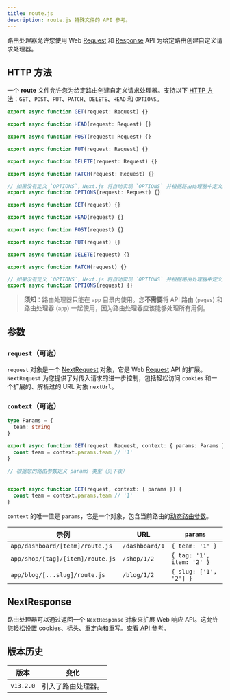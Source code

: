 ```yaml
---
title: route.js
description: route.js 特殊文件的 API 参考。
---
```


路由处理器允许您使用 Web [Request](https://developer.mozilla.org/docs/Web/API/Request) 和 [Response](https://developer.mozilla.org/docs/Web/API/Response) API 为给定路由创建自定义请求处理器。

## HTTP 方法

一个 **route** 文件允许您为给定路由创建自定义请求处理器。支持以下 [HTTP 方法](https://developer.mozilla.org/docs/Web/HTTP/Methods)：`GET`、`POST`、`PUT`、`PATCH`、`DELETE`、`HEAD` 和 `OPTIONS`。

```ts filename="route.ts" switcher
export async function GET(request: Request) {}

export async function HEAD(request: Request) {}

export async function POST(request: Request) {}

export async function PUT(request: Request) {}

export async function DELETE(request: Request) {}

export async function PATCH(request: Request) {}

// 如果没有定义 `OPTIONS`，Next.js 将自动实现 `OPTIONS` 并根据路由处理器中定义的其他方法设置适当的响应 `Allow` 标头。
export async function OPTIONS(request: Request) {}
```

```js filename="route.js" switcher
export async function GET(request) {}

export async function HEAD(request) {}

export async function POST(request) {}

export async function PUT(request) {}

export async function DELETE(request) {}

export async function PATCH(request) {}

// 如果没有定义 `OPTIONS`，Next.js 将自动实现 `OPTIONS` 并根据路由处理器中定义的其他方法设置适当的响应 `Allow` 标头。
export async function OPTIONS(request) {}
```

> **须知**：路由处理器只能在 `app` 目录内使用。您**不需要**将 API 路由 (`pages`) 和路由处理器 (`app`) 一起使用，因为路由处理器应该能够处理所有用例。

## 参数

### `request`（可选）

`request` 对象是一个 [NextRequest](/docs/app/api-reference/functions/next-request) 对象，它是 Web [Request](https://developer.mozilla.org/docs/Web/API/Request) API 的扩展。`NextRequest` 为您提供了对传入请求的进一步控制，包括轻松访问 `cookies` 和一个扩展的、解析过的 URL 对象 `nextUrl`。

### `context`（可选）

```ts filename="app/dashboard/[team]/route.ts" switcher
type Params = {
  team: string
}

export async function GET(request: Request, context: { params: Params }) {
  const team = context.params.team // '1'
}

// 根据您的路由参数定义 params 类型（见下表）
```

```js filename="app/dashboard/[team]/route.js" switcher

export async function GET(request, context: { params }) {
  const team = context.params.team // '1'
}

```

`context` 的唯一值是 `params`，它是一个对象，包含当前路由的[动态路由参数](/docs/app/building-your-application/routing/dynamic-routes)。

| 示例                          | URL            | `params`                  |
| -------------------------------- | -------------- | ------------------------- |
| `app/dashboard/[team]/route.js`  | `/dashboard/1` | `{ team: '1' }`           |
| `app/shop/[tag]/[item]/route.js` | `/shop/1/2`    | `{ tag: '1', item: '2' }` |
| `app/blog/[...slug]/route.js`    | `/blog/1/2`    | `{ slug: ['1', '2'] }`    |

## NextResponse

路由处理器可以通过返回一个 `NextResponse` 对象来扩展 Web 响应 API。这允许您轻松设置 cookies、标头、重定向和重写。[查看 API 参考](/docs/app/api-reference/functions/next-response)。

## 版本历史

| 版本   | 变化                        |
| --------- | ------------------------------ |
| `v13.2.0` | 引入了路由处理器。 |